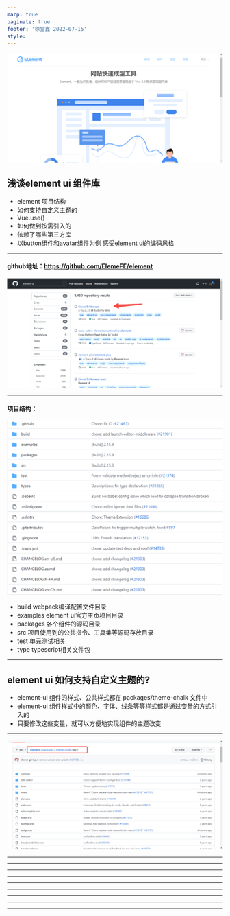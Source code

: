 ```yaml
---
marp: true
paginate: true
footer: '徐堂鑫 2022-07-15'
style: 
---
```

![bg fit blur:4px](./imgs/pic1.png)
## 浅谈element ui 组件库
* element 项目结构
* 如何支持自定义主题的
* Vue.use()
* 如何做到按需引入的
* 依赖了哪些第三方库
* 以button组件和avatar组件为例 感受element ui的编码风格
---
#### github地址：https://github.com/ElemeFE/element
![h:400px](./imgs/pic2.png)

---
#### 项目结构：
![bg h:400px right](./imgs/pic3.png)
- build webpack编译配置文件目录
- examples element ui官方主页项目目录
- packages 各个组件的源码目录
- src 项目使用到的公共指令、工具集等源码存放目录
- test 单元测试相关
- type typescript相关文件包


---
## element ui 如何支持自定义主题的?
* element-ui 组件的样式、公共样式都在 packages/theme-chalk 文件中
* element-ui 组件样式中的颜色、字体、线条等等样式都是通过变量的方式引入的
* 只要修改这些变量，就可以方便地实现组件的主题改变
---
![fit](./imgs/pic4.png)

---
---
---
---
---
---
---
---
---
